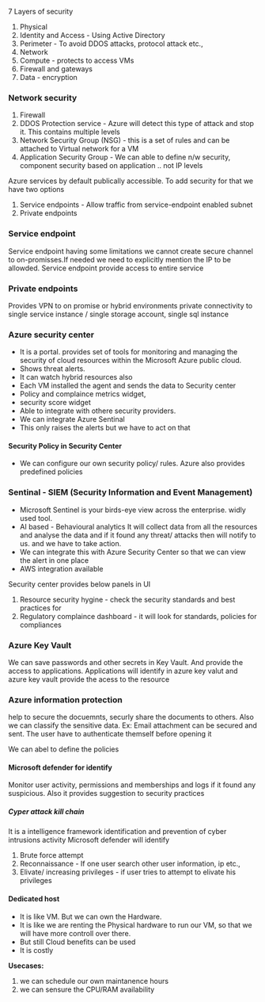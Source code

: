 7 Layers of security
1. Physical
2. Identity and Access - Using Active Directory
3. Perimeter - To avoid DDOS attacks, protocol attack etc.,
4. Network
5. Compute - protects to access VMs
6. Firewall and gateways
7. Data - encryption

### Network security
1. Firewall
2. DDOS Protection service - Azure will detect this type of attack and stop it. This contains multiple levels
3. Network Security Group (NSG) - this is a set of rules and can be attached to Virtual network for a VM
4. Application Security Group - We can able to define n/w security, component security based on application .. not IP levels


Azure services by default publically accessible.
To add security for that we have two options
1. Service endpoints -  Allow traffic from service-endpoint enabled subnet
2. Private endpoints


### Service endpoint
Service endpoint having some limitations
we cannot create secure channel to on-promisses.If needed we need to explicitly mention the IP to be allowded.
Service endpoint provide access to entire service

### Private endpoints
Provides VPN to on promise or hybrid environments
private connectivity to single service instance / single storage account, single sql instance


### Azure security center
- It is a portal. provides set of tools for monitoring and managing the security of  cloud resources within the Microsoft Azure public cloud.
- Shows threat alerts.
- It can watch hybrid resources also
- Each VM installed the agent and sends the data to Security center
- Policy and complaince metrics widget,
- security score widget
- Able to integrate with othere security providers.
- We can integrate Azure Sentinal
- This only raises the alerts but we have to act on that

#### Security Policy in Security Center
- We can configure our own security policy/ rules. Azure also provides predefined policies


### Sentinal -  SIEM (Security Information and Event Management)
- Microsoft Sentinel is your birds-eye view across the enterprise. widly used tool.
- AI based - Behavioural analytics
It will collect data from all the resources and analyse the data and if it found any threat/ attacks then will notify to us. and we have to take action.
- We can integrate this with Azure Security Center so that we can view the alert in one place
- AWS integration available


Security center provides below panels in UI
1. Resource security hygine  - check the security standards and best practices for
2. Regulatory complaince dashboard - it will look for standards, policies for compliances





### Azure Key Vault
We can save passwords and other secrets in Key Vault. And provide the access to applications.
Applications will identify in azure key valut and azure key vault provide the acess to the resource

### Azure information protection
help to secure the docuemnts, securly share the documents to others. Also we can classify the sensitive data.
Ex: Email attachment can be secured and sent. The user have to authenticate themself before opening it

We can abel to define the policies


#### Microsoft defender for identify
Monitor user activity, permissions and memberships and logs if it found any suspicious.
Also it provides suggestion to security practices

##### Cyper attack kill chain
It is a intelligence framework identification and prevention of cyber intrusions activity
Microsoft defender will identify
1. Brute force attempt
2. Reconnaissance - If one user search other user information, ip etc.,
3. Elivate/ increasing privileges - if user tries to attempt to elivate his privileges




#### Dedicated host
- It is like VM. But we can own the Hardware.
- It is like we are renting the Physical hardware to run our VM, so that we will have more controll over there.
- But still Cloud benefits can be used
- It is costly

**Usecases:**
1. we can schedule our own maintanence hours
2. we can sensure the CPU/RAM availability
